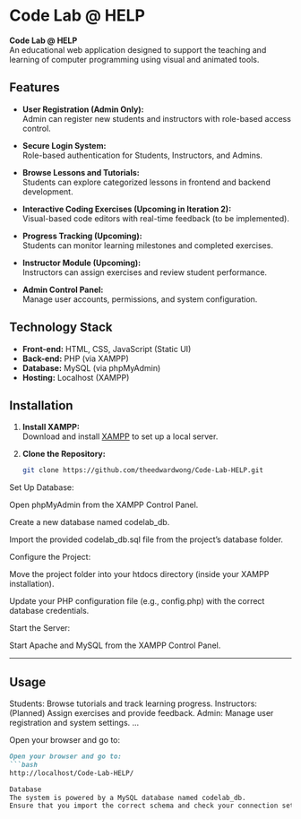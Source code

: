 # Code Lab @ HELP

**Code Lab @ HELP**  
An educational web application designed to support the teaching and learning of computer programming using visual and animated tools.

## Features

- **User Registration (Admin Only):**  
  Admin can register new students and instructors with role-based access control.

- **Secure Login System:**  
  Role-based authentication for Students, Instructors, and Admins.

- **Browse Lessons and Tutorials:**  
  Students can explore categorized lessons in frontend and backend development.

- **Interactive Coding Exercises (Upcoming in Iteration 2):**  
  Visual-based code editors with real-time feedback (to be implemented).

- **Progress Tracking (Upcoming):**  
  Students can monitor learning milestones and completed exercises.

- **Instructor Module (Upcoming):**  
  Instructors can assign exercises and review student performance.

- **Admin Control Panel:**  
  Manage user accounts, permissions, and system configuration.

## Technology Stack

- **Front-end:** HTML, CSS, JavaScript (Static UI)
- **Back-end:** PHP (via XAMPP)
- **Database:** MySQL (via phpMyAdmin)
- **Hosting:** Localhost (XAMPP)

## Installation

1. **Install XAMPP:**  
   Download and install [XAMPP](https://www.apachefriends.org/index.html) to set up a local server.

2. **Clone the Repository:**  
   ```bash
   git clone https://github.com/theedwardwong/Code-Lab-HELP.git

Set Up Database:

Open phpMyAdmin from the XAMPP Control Panel.

Create a new database named codelab_db.

Import the provided codelab_db.sql file from the project’s database folder.

Configure the Project:

Move the project folder into your htdocs directory (inside your XAMPP installation).

Update your PHP configuration file (e.g., config.php) with the correct database credentials.

Start the Server:

Start Apache and MySQL from the XAMPP Control Panel.


---
## Usage
Students: Browse tutorials and track learning progress.
Instructors: (Planned) Assign exercises and provide feedback.
Admin: Manage user registration and system settings.
...

Open your browser and go to:
```markdown
Open your browser and go to:
```bash
http://localhost/Code-Lab-HELP/

Database
The system is powered by a MySQL database named codelab_db.
Ensure that you import the correct schema and check your connection settings in config.php.






